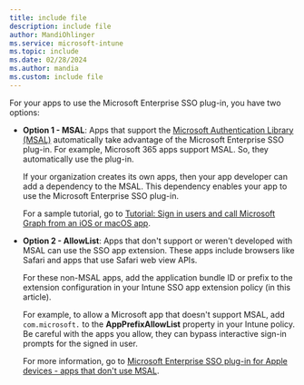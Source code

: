 ```yaml
---
title: include file
description: include file
author: MandiOhlinger
ms.service: microsoft-intune
ms.topic: include
ms.date: 02/28/2024
ms.author: mandia
ms.custom: include file
---
```


<!-- This include file is used in the Apple Enterprise SSO deployment guide docs. -->

For your apps to use the Microsoft Enterprise SSO plug-in, you have two options:

- **Option 1 - MSAL**: Apps that support the [Microsoft Authentication Library (MSAL)](/entra/identity-platform/msal-overview) automatically take advantage of the Microsoft Enterprise SSO plug-in. For example, Microsoft 365 apps support MSAL. So, they automatically use the plug-in.

  If your organization creates its own apps, then your app developer can add a dependency to the MSAL. This dependency enables your app to use the Microsoft Enterprise SSO plug-in.

  For a sample tutorial, go to [Tutorial: Sign in users and call Microsoft Graph from an iOS or macOS app](/entra/identity-platform/tutorial-v2-ios).

- **Option 2 - AllowList**: Apps that don't support or weren't developed with MSAL can use the SSO app extension. These apps include browsers like Safari and apps that use Safari web view APIs.

  For these non-MSAL apps, add the application bundle ID or prefix to the extension configuration in your Intune SSO app extension policy (in this article).

  For example, to allow a Microsoft app that doesn't support MSAL, add `com.microsoft.` to the **AppPrefixAllowList** property in your Intune policy. Be careful with the apps you allow, they can bypass interactive sign-in prompts for the signed in user.

  For more information, go to [Microsoft Enterprise SSO plug-in for Apple devices - apps that don't use MSAL](/entra/identity-platform/apple-sso-plugin#applications-that-dont-use-msal).
